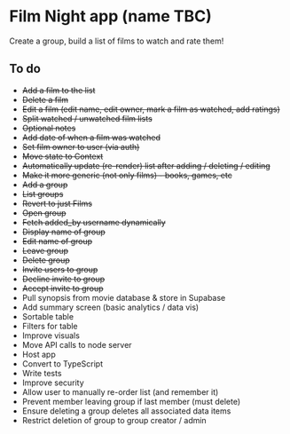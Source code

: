 # Film Night app (name TBC)

Create a group, build a list of films to watch and rate them!

## To do

- ~~Add a film to the list~~
- ~~Delete a film~~
- ~~Edit a film (edit name, edit owner, mark a film as watched, add ratings)~~
- ~~Split watched / unwatched film lists~~
- ~~Optional notes~~
- ~~Add date of when a film was watched~~
- ~~Set film owner to user (via auth)~~
- ~~Move state to Context~~
- ~~Automatically update (re-render) list after adding / deleting / editing~~
- ~~Make it more generic (not only films) - books, games, etc~~
- ~~Add a group~~
- ~~List groups~~
- ~~Revert to just Films~~
- ~~Open group~~
- ~~Fetch added_by username dynamically~~
- ~~Display name of group~~
- ~~Edit name of group~~
- ~~Leave group~~
- ~~Delete group~~
- ~~Invite users to group~~
- ~~Decline invite to group~~
- ~~Accept invite to group~~
- Pull synopsis from movie database & store in Supabase
- Add summary screen (basic analytics / data vis)
- Sortable table
- Filters for table
- Improve visuals
- Move API calls to node server
- Host app
- Convert to TypeScript
- Write tests
- Improve security
- Allow user to manually re-order list (and remember it)
- Prevent member leaving group if last member (must delete)
- Ensure deleting a group deletes all associated data items
- Restrict deletion of group to group creator / admin
